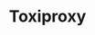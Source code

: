 ---
title: Toxiproxy
categories:
  - proxy
docs:
  - id: java
    url: https://www.testcontainers.org/modules/toxiproxy/
    example: |
      ```java
      ToxiproxyContainer toxiproxy = new ToxiproxyContainer("ghcr.io/shopify/toxiproxy:2.5.0");
      ```
description: |
  Toxiproxy is a framework for simulating network conditions. It's made specifically to work in testing, CI and development environments, supporting deterministic tampering with connections, but with support for randomized chaos and customization.
---